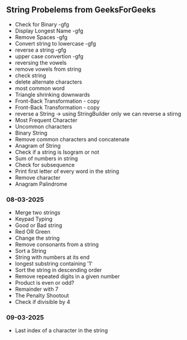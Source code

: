## String Probelems from GeeksForGeeks


* Check for Binary -gfg
* Display Longest Name -gfg
* Remove Spaces -gfg
* Convert string to lowercase -gfg
* reverse a string -gfg
* upper case convertion -gfg
* reversing the vowels
* remove vowels from string
* check string
* delete alternate characters
* most common word
* Triangle shrinking downwards
* Front-Back Transformation - copy
* Front-Back Transformation - copy
* reverse a String -> using StringBuilder only we can reverse a stirng
* Most Frequent Character
* Uncommon characters
* Binary String
* Remove common characters and concatenate
* Anagram of String
* Check if a string is Isogram or not
* Sum of numbers in string
* Check for subsequence
* Print first letter of every word in the string
* Remove character
* Anagram Palindrome


### 08-03-2025
* Merge two strings
* Keypad Typing
* Good or Bad string
* Red OR Green
* Change the string
* Remove consonants from a string
* Sort a String
* String with numbers at its end
* longest substring containing '1'
* Sort the string in descending order
* Remove repeated digits in a given number
* Product is even or odd?
* Remainder with 7
* The Penalty Shootout
* Check if divisible by 4

### 09-03-2025
* Last index of a character in the string

















